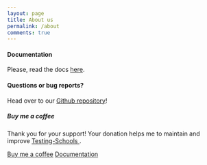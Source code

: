 ```yaml
---
layout: page
title: About us
permalink: /about
comments: true
---
```


<div class="row justify-content-between">
<div class="col-md-8 pr-5">

<p></p>

<h4>Documentation</h4>

<p>Please, read the docs <a href="">here</a>.</p>

<h4>Questions or bug reports?</h4>

<p>Head over to our <a href="">Github repository</a>!</p>

</div>

<div class="col-md-4">

<div class="sticky-top sticky-top-80">
<h5>Buy me a coffee</h5>

<p>Thank you for your support! Your donation helps me to maintain and improve <a target="_blank" href="">Testing-Schools <i class="fab fa-github"></i></a>.</p>

<a target="_blank" href="" class="btn btn-danger">Buy me a coffee</a> <a target="_blank" href="" class="btn btn-warning">Documentation</a>

</div>
</div>
</div>
